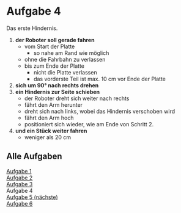# Aufgabe 4

Das erste Hindernis.

1. **der Roboter soll gerade fahren**
   - vom Start der Platte
     - so nahe am Rand wie möglich
   - ohne die Fahrbahn zu verlassen
   - bis zum Ende der Platte
     - nicht die Platte verlassen
     - das vorderste Teil ist max. 10 cm vor Ende der Platte
2. **sich um 90° nach rechts drehen**
3. **ein Hindernis zur Seite schieben**
   - der Roboter dreht sich weiter nach rechts
   - fährt den Arm herunter
   - dreht sich nach links, wobei das Hindernis verschoben wird
   - fährt den Arm hoch
   - positioniert sich wieder, wie am Ende von Schritt 2.
4. **und ein Stück weiter fahren**
   - weniger als 20 cm

## Alle Aufgaben
[Aufgabe 1](e1.md)  
[Aufgabe 2](e2.md)  
[Aufgabe 3](e3.md)  
Aufgabe 4  
[Aufgabe 5 (nächste)](e5.md)  
[Aufgabe 6](e6.md)  